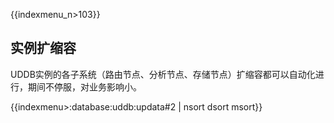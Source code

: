 {{indexmenu_n>103}}

## 实例扩缩容

UDDB实例的各子系统（路由节点、分析节点、存储节点）扩缩容都可以自动化进行，期间不停服，对业务影响小。

{{indexmenu>:database:uddb:updata#2 | nsort dsort msort}}

